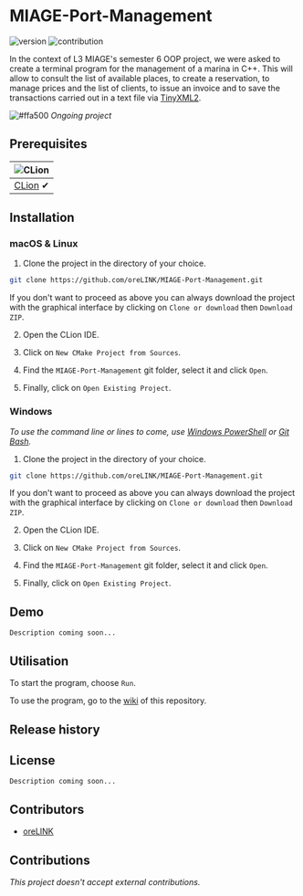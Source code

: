# MIAGE-Port-Management

![version](https://img.shields.io/badge/version-beta-blue.svg?style=flat-square)
![contribution](https://img.shields.io/badge/contribution-no-red.svg?style=flat-square)

<!---*:bangbang: This project contains errors that will be fixed in a future update.*--->

<!---

![Chrome](https://raw.github.com/alrra/browser-logos/master/src/chrome/chrome_48x48.png) | ![Firefox](https://raw.github.com/alrra/browser-logos/master/src/firefox/firefox_48x48.png) | ![Safari](https://raw.github.com/alrra/browser-logos/master/src/safari/safari_48x48.png) | ![Opera](https://raw.github.com/alrra/browser-logos/master/src/opera/opera_48x48.png) | ![Edge](https://raw.github.com/alrra/browser-logos/master/src/edge/edge_48x48.png) | ![IE](https://raw.github.com/alrra/browser-logos/master/src/archive/internet-explorer_9-11/internet-explorer_9-11_48x48.png) |
--- | --- | --- | --- | --- | --- |
Latest ✔ | Latest ✔ | Latest ✔ | Latest ✔ | Latest ✔ | 11 ✔ |



![macOS](https://user-images.githubusercontent.com/35436186/74678618-cc819500-51bb-11ea-9384-17913ef69023.png) | ![Windows](https://user-images.githubusercontent.com/35436186/74678726-1a969880-51bc-11ea-86df-84733c6c1836.png) | ![Linux](https://user-images.githubusercontent.com/35436186/74678779-4ca7fa80-51bc-11ea-9792-9c9ae0ebf1f5.png) |
--- | --- | --- |
Latest ✔ | Untested ✕ | Untested ✕ |

--->

In the context of L3 MIAGE's semester 6 OOP project, we were asked to create a terminal program for the management of a marina in C++. This will allow to consult the list of available places, to create a reservation, to manage prices and the list of clients, to issue an invoice and to save the transactions carried out in a text file via [TinyXML2](https://github.com/leethomason/tinyxml2).   

![#ffa500](https://placehold.it/15/ffa500/000000?text=+)   *Ongoing project*
<!---![#008000](https://placehold.it/15/008000/000000?text=+)   *Project completed*--->

## Prerequisites

![CLion](https://user-images.githubusercontent.com/35436186/77319294-e0666c80-6d0e-11ea-821b-0a3387dab635.png) |
--- |
[CLion](https://www.jetbrains.com/clion/) ✔ |

## Installation

### macOS & Linux

1. Clone the project in the directory of your choice.

```sh
git clone https://github.com/oreLINK/MIAGE-Port-Management.git
```

If you don't want to proceed as above you can always download the project with the graphical interface by clicking on `Clone or download` then `Download ZIP`.

2. Open the CLion IDE.

3. Click on `New CMake Project from Sources`.

4. Find the `MIAGE-Port-Management` git folder, select it and click `Open`.

5. Finally, click on `Open Existing Project`. 

### Windows

*To use the command line or lines to come, use [Windows PowerShell](https://www.malekal.com/powershell-windows-10-quest-ce-comment-ouvrir-commandes/) or [Git Bash](https://gitforwindows.org/).*

1. Clone the project in the directory of your choice.

```sh
git clone https://github.com/oreLINK/MIAGE-Port-Management.git
```

If you don't want to proceed as above you can always download the project with the graphical interface by clicking on `Clone or download` then `Download ZIP`.

2. Open the CLion IDE.

3. Click on `New CMake Project from Sources`.

4. Find the `MIAGE-Port-Management` git folder, select it and click `Open`.

5. Finally, click on `Open Existing Project`. 

## Demo

`Description coming soon...`

## Utilisation

To start the program, choose `Run`.

To use the program, go to the [wiki](https://github.com/oreLINK/MIAGE-Port-Management/wiki) of this repository.

## Release history

<!---
    
| Release | Description | Release date |
| ------- | ----------- | ------------ |
|  1.0.0  | Finalization of the project | Nov. 18 2019 |

--->
    
## License

`Description coming soon...`

## Contributors

* [oreLINK](https://github.com/oreLINK)

## Contributions

*This project doesn't accept external contributions.*
<!---*This project accepts external contributions.*--->

